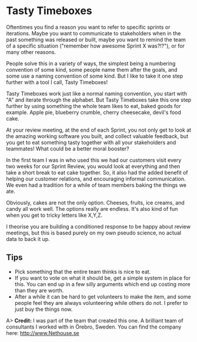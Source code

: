 # Tasty Timeboxes

Oftentimes you find a reason you want to refer to specific sprints or iterations. Maybe you want to communicate to stakeholders when in the past something was released or built, maybe you want to remind the team of a specific situation ("remember how awesome Sprint X was?!?"), or for many other reasons.

People solve this in a variety of ways, the simplest being a numbering convention of some kind, some people name them after the goals, and some use a naming convention of some kind. But I like to take it one step further with a tool I call, Tasty Timeboxes!

Tasty Timeboxes work just like a normal naming convention, you start with "A" and iterate through the alphabet. But Tasty Timeboxes take this one step further by using something the whole team likes to eat, baked goods for example. Apple pie, blueberry crumble, cherry cheesecake, devil's food cake. 

At your review meeting, at the end of each Sprint, you not only get to look at the amazing working software you built, and collect valuable feedback, but you get to eat something tasty together with all your stakeholders and teammates! What could be a better moral booster?

In the first team I was in who used this we had our customers visit every two weeks for our Sprint Review, you would look at everything and then take a short break to eat cake together. So, it also had the added benefit of helping our customer relations, and encouraging informal communication. We even had a tradition for a while of team members baking the things we ate.

Obviously, cakes are not the only option. Cheeses, fruits, ice creams, and candy all work well. The options really are endless. It's also kind of fun when you get to tricky letters like X,Y,Z. 

I theorise you are building a conditioned response to be happy about review meetings, but this is based purely on my own pseudo science, no actual data to back it up.

## Tips
- Pick something that the entire team thinks is nice to eat.
- If you want to vote on what it should be, get a simple system in place for this. You can end up in a few silly arguments which end up costing more than they are worth.
- After a while it can be hard to get volunteers to make the item, and some people feel they are always volunteering while others do not. I prefer to just buy the things now.

A> **Credit:** I was part of the team that created this one. A brilliant team of consultants I worked with in Örebro, Sweden. You can find the company here: <http://www.Nethouse.se>
